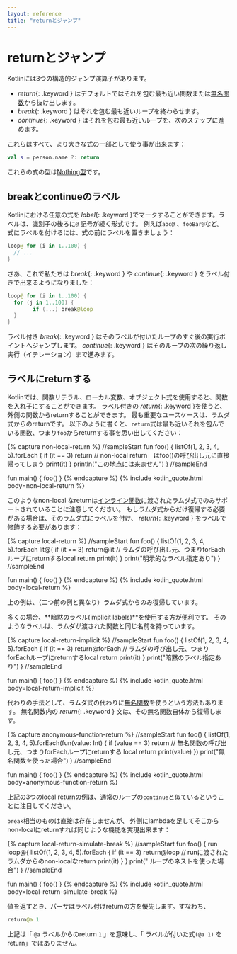 ```yaml
---
layout: reference
title: "returnとジャンプ"
---
```


# returnとジャンプ

<!--original
# Returns and Jumps
-->

Kotlinには3つの構造的ジャンプ演算子があります。

<!--original
Kotlin has three structural jump operators
-->

* *return*{: .keyword } はデフォルトではそれを包む最も近い関数または[無名関数](lambdas.html#無名関数)から抜け出します。
* *break*{: .keyword } はそれを包む最も近いループを終わらせます。
* *continue*{: .keyword } はそれを包む最も近いループを、次のステップに進めます。

<!--original
* *return*{: .keyword }. By default returns from the nearest enclosing function or [anonymous function](lambdas.html#anonymous-functions).
* *break*{: .keyword }. Terminates the nearest enclosing loop.
* *continue*{: .keyword }. Proceeds to the next step of the nearest enclosing loop.
-->

これらはすべて、より大きな式の一部として使う事が出来ます：

```kotlin
val s = person.name ?: return
```

これらの式の型は[Nothing型](exceptions.md#nothing型)です。


## breakとcontinueのラベル

<!--original
## Break and Continue Labels
-->

Kotlinにおける任意の式を *label*{: .keyword }でマークすることができます。ラベルは、識別子の後ろに`@` 記号が続く形式です。
例えば`abc@` 、`fooBar@`など。
式にラベルを付けるには、式の前にラベルを置きましょう：

<!--original
Any expression in Kotlin may be marked with a _label_.
Labels have the form of an identifier followed by the `@` sign, such as `abc@` or `fooBar@`.
To label an expression, just add a label in front of it.
-->

``` kotlin
loop@ for (i in 1..100) {
  // ...
}
```

<!--original
``` kotlin
loop@ for (i in 1..100) {
  // ...
}
```
-->

さあ、これで私たちは *break*{: .keyword } や *continue*{: .keyword } をラベル付きで出来るようになりました：

<!--original
Now, we can qualify a *break*{: .keyword } or a *continue*{: .keyword } with a label:
-->

``` kotlin
loop@ for (i in 1..100) {
  for (j in 1..100) {
        if (...) break@loop
  }
}
```

<!--original
``` kotlin
loop@ for (i in 1..100) {
    for (j in 1..100) {
        if (...) break@loop
    }
}
```
-->

ラベル付き *break*{: .keyword }  はそのラベルが付いたループのすぐ後の実行ポイントへジャンプします。
*continue*{: .keyword } はそのループの次の繰り返し実行（イテレーション）まで進みます。

<!--original
A *break*{: .keyword } qualified with a label jumps to the execution point right after the loop marked with that label.
A *continue*{: .keyword } proceeds to the next iteration of that loop.

-->

## ラベルにreturnする

<!--original
## Return at Labels
-->

Kotlinでは、関数リテラル、ローカル変数、オブジェクト式を使用すると、関数を入れ子にすることができます。
ラベル付きの *return*{: .keyword }を使うと、外側の関数からreturnすることができます。
最も重要なユースケースは、ラムダ式からのreturnです。
以下のように書くと、`return`式は最も近いそれを包んでいる関数、つまり`foo`からreturnする事を思い出してください：

{% capture non-local-return %}
//sampleStart
fun foo() {
    listOf(1, 2, 3, 4, 5).forEach {
        if (it == 3) return // non-local return　はfoo()の呼び出し元に直接帰ってしまう
        print(it)
    }
    println("この地点には来ません")
}
//sampleEnd

fun main() {
    foo()
}
{% endcapture %}
{% include kotlin_quote.html body=non-local-return %}

このようなnon-local なreturnは[インライン関数](inline-functions.md)に渡されたラムダ式でのみサポートされていることに注意してください。
もしラムダ式からだけ復帰する必要がある場合は、そのラムダ式にラベルを付け、 *return*{: .keyword } をラベルで修飾する必要があります：

<!--original
{% capture xxx %}
{% endcapture %}
{% include kotlin_quote.html body=xxx %}



Note that such non-local returns are supported only for lambda expressions passed to [inline functions](inline-functions.md).
To return from a lambda expression, label it and qualify the `return`:
-->

{% capture local-return %}
//sampleStart
fun foo() {
    listOf(1, 2, 3, 4, 5).forEach lit@{
        if (it == 3) return@lit // ラムダの呼び出し元、つまりforEachループにreturnするlocal return
        print(it)
    }
    print("明示的なラベル指定あり")
}
//sampleEnd

fun main() {
    foo()
}
{% endcapture %}
{% include kotlin_quote.html body=local-return %}

上の例は、（二つ前の例と異なり）ラムダ式からのみ復帰しています。

多くの場合、**暗黙のラベル(implicit labels)**を使用する方が便利です。
そのようなラベルは、ラムダが渡された関数と同じ名前を持っています。

<!--original
Now, it returns only from the lambda expression. Oftentimes it is more convenient to use implicits labels:
such a label has the same name as the function to which the lambda is passed.
-->

{% capture local-return-implicit %}
//sampleStart
fun foo() {
    listOf(1, 2, 3, 4, 5).forEach {
        if (it == 3) return@forEach // ラムダの呼び出し元、つまりforEachループにreturnするlocal return
        print(it)
    }
    print("暗黙のラベル指定あり")
}
//sampleEnd

fun main() {
    foo()
}
{% endcapture %}
{% include kotlin_quote.html body=local-return-implicit %}

<!--original
``` kotlin
fun foo() {
  ints.forEach {
    if (it == 0) return@forEach
    print(it)
  }
}
```
-->

代わりの手法として、ラムダ式の代わりに[無名関数](lambdas.md#無名関数)を使うという方法もあります。
無名関数内の *return*{: .keyword } 文は、その無名関数自体から復帰します。

<!--original
Alternatively, we can replace the lambda expression with an [anonymous function](lambdas.html#anonymous-functions).
A *return*{: .keyword } statement in an anomymous function will return from the anonymous function itself.
-->

{% capture anonymous-function-return %}
//sampleStart
fun foo() {
    listOf(1, 2, 3, 4, 5).forEach(fun(value: Int) {
        if (value == 3) return  // 無名関数の呼び出し元、つまりforEachループにreturnする local return
        print(value)
    })
    print("無名関数を使った場合")
}
//sampleEnd

fun main() {
    foo()
}
{% endcapture %}
{% include kotlin_quote.html body=anonymous-function-return %}

上記の3つのlocal returnの例は、通常のループの`continue`と似ているということに注目してください。

`break`相当のものは直接は存在しませんが、
外側にlambdaを足してそこからnon-localにreturnすれば同じような機能を実現出来ます：

{% capture local-return-simulate-break %}
//sampleStart
fun foo() {
    run loop@{
        listOf(1, 2, 3, 4, 5).forEach {
            if (it == 3) return@loop // runに渡されたラムダからのnon-localなreturn
            print(it)
        }
    }
    print(" ループのネストを使った場合")
}
//sampleEnd

fun main() {
    foo()
}
{% endcapture %}
{% include kotlin_quote.html body=local-return-simulate-break %}


値を返すとき、パーサはラベル付けreturnの方を優先します。すなわち、

<!--original
When returning a value, the parser gives preference to the qualified return, i.e.
-->

``` kotlin
return@a 1
```

<!--original
``` kotlin
return@a 1
```
-->

上記は「 `@a` ラベルからのreturn `1` 」を意味し、「 ラベルが付いた式`(@a 1)` をreturn」ではありません。

<!--original
means "return `1` at label `@a`" and not "return a labeled expression `(@a 1)`".
-->